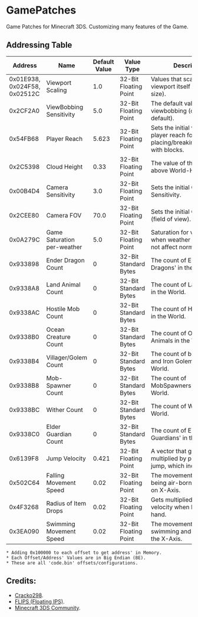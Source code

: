 # GamePatches
Game Patches for Minecraft 3DS. Customizing many features of the Game.

## Addressing Table


| Address | Name | Default Value | Value Type | Description |
| ------- | ---- | ------------- | ---------- | ----------- |
| 0x01E938, 0x024F58, 0x02512C | Viewport Scaling             | 1.0    | 32-Bit Floating Point | Values that scale the viewport itself (screen size).
| 0x2CF2A0 | ViewBobbing Sensitivity      | 5.0    | 32-Bit Floating Point | The default value of player viewbobbing (on by default).
| 0x54FB68 | Player Reach                 | 5.623  | 32-Bit Floating Point | Sets the initial value of player reach for placing/breaking/interacting with blocks.
| 0x2C5398 | Cloud Height                 | 0.33   | 32-Bit Floating Point | The value of the clouds above World-Height.
| 0x00B4D4 | Camera Sensitivity           | 3.0    | 32-Bit Floating Point | Sets the initial Camera Sensitivity.
| 0x2CEE80 | Camera FOV                   | 70.0   | 32-Bit Floating Point | Sets the initial Camera FOV (field of view).
| 0x0A279C | Game Saturation per-weather  | 5.0    | 32-Bit Floating Point | Saturation for viewport when weather changes (do not affect normal).
| 0x933898 | Ender Dragon Count           | 0      | 32-Bit Standard Bytes | The count of Ender Dragons' in the World.
| 0x9338A8 | Land Animal Count            | 0      | 32-Bit Standard Bytes | The count of Land Animals in the World.
| 0x9338AC | Hostile Mob Count            | 0      | 32-Bit Standard Bytes | The count of Hostile Mobs in the World.
| 0x9338B0 | Ocean Creature Count         | 0      | 32-Bit Standard Bytes | The count of Ocean Animals in the World.
| 0x9338B4 | Villager/Golem Count         | 0      | 32-Bit Standard Bytes | The count of both Villagers and Iron Golems in the World.
| 0x9338B8 | Mob-Spawner Count            | 0      | 32-Bit Standard Bytes | The count of MobSpawners' in the World.
| 0x9338BC | Wither Count                 | 0      | 32-Bit Standard Bytes | The count of Withers' in the World.
| 0x9338C0 | Elder Guardian Count         | 0      | 32-Bit Standard Bytes | The count of Elder Guardians' in the World.
| 0x6139F8 | Jump Velocity                | 0.421  | 32-Bit Floating Point | A vector that get's multiplied by player base-jump, which increases it.
| 0x502C64 | Falling Movement Speed       | 0.02   | 32-Bit Floating Point | The movement speed of being air-born and moving on X-Axis.
| 0x4F3268 | Radius of Item Drops         | 0.02   | 32-Bit Floating Point | Gets multiplied by initial velocity when leave player hand.
| 0x3EA090 | Swimming Movement Speed      | 0.02   | 32-Bit Floating Point | The movement speed of swimming and moving on the X-Axis.

```
* Adding 0x100000 to each offset to get address' in Memory.
* Each Offset/Address' Values are in Big Endian (BE).
* These are all 'code.bin' offsets/configurations.
```

## Credits:
- [Cracko298](https://github.com/Cracko298).
- [FLIPS (Floating IPS)](https://github.com/Alcaro/Flips).
- [Minecraft 3DS Community](https://github.com/Minecraft-3DS-Community).

